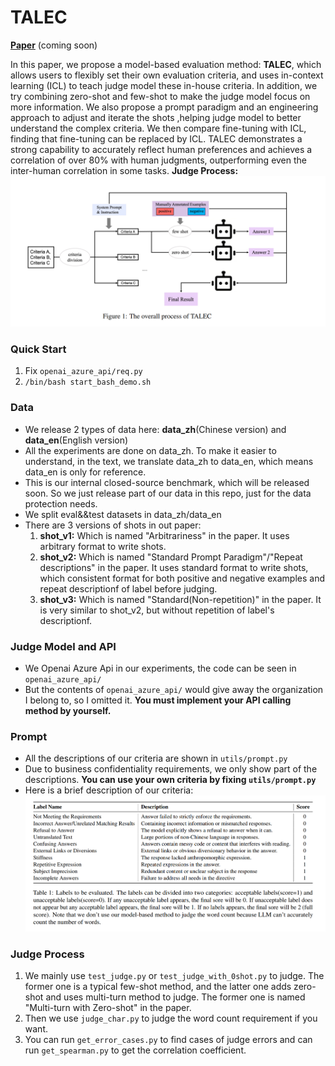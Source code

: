 # TALEC

[**Paper**]() (coming soon)

In this paper, we propose a model-based evaluation method: **TALEC**, which allows users to flexibly set their own evaluation criteria, and uses in-context learning (ICL) to teach judge model these in-house criteria. In addition, we try combining zero-shot and few-shot to make the judge model focus on more information. We also propose a prompt paradigm and an engineering approach to adjust and iterate the shots ,helping judge model to better understand the complex criteria. We then compare fine-tuning with ICL, finding that fine-tuning can be replaced by ICL. TALEC demonstrates a strong capability to accurately reflect human preferences and achieves a correlation of over 80% with human judgments, outperforming even the inter-human correlation in some tasks.
**Judge Process:**
![Judge Process](https://github.com/zlkqz/auto_eval/blob/master/img/judge_process.jpg)


### Quick Start
1. Fix `openai_azure_api/req.py`
2. `/bin/bash start_bash_demo.sh`


### Data
- We release 2 types of data here: **data_zh**(Chinese version) and **data_en**(English version)
- All the experiments are done on data_zh. To make it easier to understand, in the text, we translate data_zh to data_en, which means data_en is only for reference.
- This is our internal closed-source benchmark, which will be released soon. So we just release part of our data in this repo, just for the data protection needs.
- We split eval&&test datasets in data_zh/data_en
- There are 3 versions of shots in out paper:
    1. **shot_v1:** Which is named "Arbitrariness" in the paper. It uses arbitrary format to write shots.
    2. **shot_v2:** Which is named "Standard Prompt Paradigm"/"Repeat descriptions" in the paper. It uses standard format to write shots, which consistent format for both positive and negative examples and repeat descriptionf of label before judging.
    3. **shot_v3:** Which is named "Standard(Non-repetition)" in the paper. It is very similar to shot_v2, but without repetition of label's descriptionf.


### Judge Model and API
- We Openai Azure Api in our experiments, the code can be seen in `openai_azure_api/`
- But the contents of `openai_azure_api/` would give away the organization I belong to, so I omitted it. **You must implement your API calling method by yourself.**

### Prompt
- All the descriptions of our criteria are shown in `utils/prompt.py`
- Due to business confidentiality requirements, we only show part of the descriptions. **You can use your own criteria by fixing `utils/prompt.py`**
- Here is a brief description of our criteria:
![Criteria](https://github.com/zlkqz/auto_eval/blob/master/img/criteria.jpg)

### Judge Process
1. We mainly use `test_judge.py` or `test_judge_with_0shot.py` to judge. The former one is a typical few-shot method, and the latter one adds zero-shot and uses multi-turn method to judge. The former one is named "Multi-turn with Zero-shot" in the paper.
2. Then we use `judge_char.py` to judge the word count requirement if you want.
3. You can run `get_error_cases.py` to find cases of judge errors and can run `get_spearman.py` to get the correlation coefficient.




